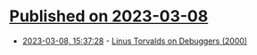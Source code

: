 # [Published on 2023-03-08](index.md)

* [2023-03-08, 15:37:28](https://lobste.rs/s/y57fdj/linus_torvalds_on_debuggers_2000) - [Linus Torvalds on Debuggers (2000)](https://lwn.net/2000/0914/a/lt-debugger.php3)
